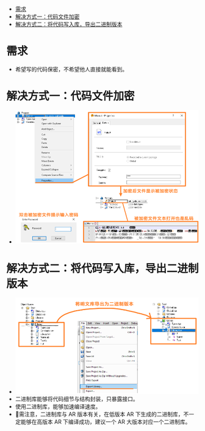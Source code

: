 - [需求](#%E9%9C%80%E6%B1%82)
- [解决方式一：代码文件加密](#%E8%A7%A3%E5%86%B3%E6%96%B9%E5%BC%8F%E4%B8%80%EF%BC%9A%E4%BB%A3%E7%A0%81%E6%96%87%E4%BB%B6%E5%8A%A0%E5%AF%86)
- [解决方式二：将代码写入库，导出二进制版本](#%E8%A7%A3%E5%86%B3%E6%96%B9%E5%BC%8F%E4%BA%8C%EF%BC%9A%E5%B0%86%E4%BB%A3%E7%A0%81%E5%86%99%E5%85%A5%E5%BA%93%EF%BC%8C%E5%AF%BC%E5%87%BA%E4%BA%8C%E8%BF%9B%E5%88%B6%E7%89%88%E6%9C%AC)

# 需求

- 希望写的代码保密，不希望他人直接就能看到。

# 解决方式一：代码文件加密

- ![](FILES/011贝加莱任务程序加密/image-20230803103312466.png)

# 解决方式二：将代码写入库，导出二进制版本

- ![](FILES/011贝加莱任务程序加密/image-20230803103914890.png)
- 二进制库能够将代码细节与结构封装，只暴露接口。
- 使用二进制库，能够加速编译速度。
- 🚩需注意，二进制库与 AR 版本有关，在低版本 AR 下生成的二进制库，不一定能够在高版本 AR 下编译成功，建议一个 AR 大版本对应一个二进制库。
